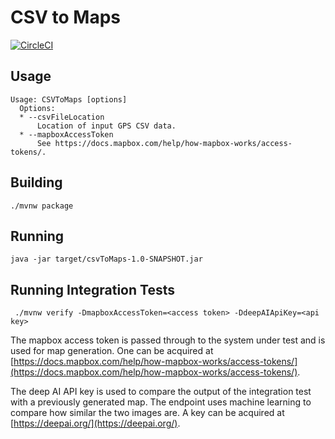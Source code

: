 # CSV to Maps

[![CircleCI](https://circleci.com/gh/mavenraven/fi.svg?style=svg)](https://circleci.com/gh/mavenraven/fi)

## Usage
```
Usage: CSVToMaps [options]
  Options:
  * --csvFileLocation
      Location of input GPS CSV data.
  * --mapboxAccessToken
      See https://docs.mapbox.com/help/how-mapbox-works/access-tokens/.
```
## Building
`./mvnw package`

## Running
`java -jar target/csvToMaps-1.0-SNAPSHOT.jar`
## Running Integration Tests
` ./mvnw verify -DmapboxAccessToken=<access token> -DdeepAIApiKey=<api key>`

The mapbox access token is passed through to the system under test and is used for map generation. One can be acquired at [https://docs.mapbox.com/help/how-mapbox-works/access-tokens/](https://docs.mapbox.com/help/how-mapbox-works/access-tokens/).

The deep AI API key is used to compare the output of the integration test with a previously generated map. The endpoint uses machine learning to compare how similar the two images are. A key can be acquired at [https://deepai.org/](https://deepai.org/).


